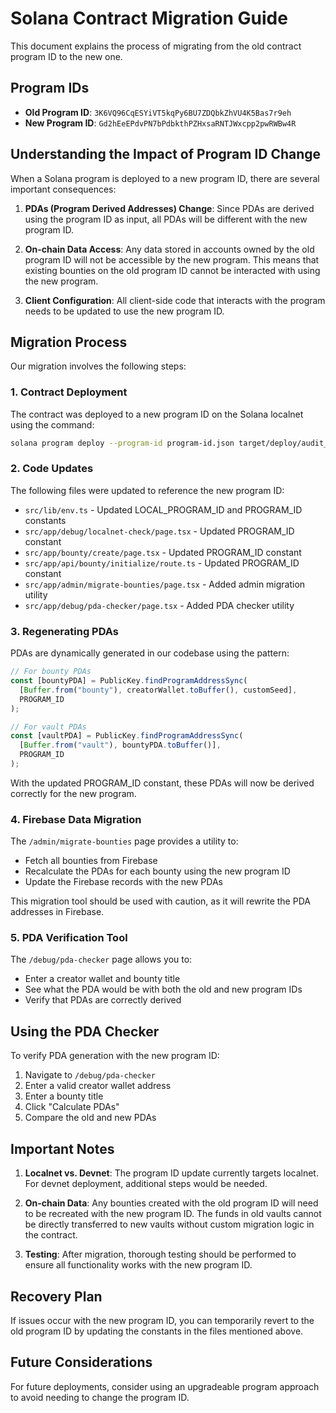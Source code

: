 # Solana Contract Migration Guide

This document explains the process of migrating from the old contract program ID to the new one.

## Program IDs

- **Old Program ID**: `3K6VQ96CqESYiVT5kqPy6BU7ZDQbkZhVU4K5Bas7r9eh`
- **New Program ID**: `Gd2hEeEPdvPN7bPdbkthPZHxsaRNTJWxcpp2pwRWBw4R`

## Understanding the Impact of Program ID Change

When a Solana program is deployed to a new program ID, there are several important consequences:

1. **PDAs (Program Derived Addresses) Change**: Since PDAs are derived using the program ID as input, all PDAs will be different with the new program ID.

2. **On-chain Data Access**: Any data stored in accounts owned by the old program ID will not be accessible by the new program. This means that existing bounties on the old program ID cannot be interacted with using the new program.

3. **Client Configuration**: All client-side code that interacts with the program needs to be updated to use the new program ID.

## Migration Process

Our migration involves the following steps:

### 1. Contract Deployment

The contract was deployed to a new program ID on the Solana localnet using the command:

```bash
solana program deploy --program-id program-id.json target/deploy/audit_bounty.so
```

### 2. Code Updates

The following files were updated to reference the new program ID:

- `src/lib/env.ts` - Updated LOCAL_PROGRAM_ID and PROGRAM_ID constants
- `src/app/debug/localnet-check/page.tsx` - Updated PROGRAM_ID constant
- `src/app/bounty/create/page.tsx` - Updated PROGRAM_ID constant
- `src/app/api/bounty/initialize/route.ts` - Updated PROGRAM_ID constant
- `src/app/admin/migrate-bounties/page.tsx` - Added admin migration utility
- `src/app/debug/pda-checker/page.tsx` - Added PDA checker utility

### 3. Regenerating PDAs

PDAs are dynamically generated in our codebase using the pattern:

```typescript
// For bounty PDAs
const [bountyPDA] = PublicKey.findProgramAddressSync(
  [Buffer.from("bounty"), creatorWallet.toBuffer(), customSeed],
  PROGRAM_ID
);

// For vault PDAs
const [vaultPDA] = PublicKey.findProgramAddressSync(
  [Buffer.from("vault"), bountyPDA.toBuffer()],
  PROGRAM_ID
);
```

With the updated PROGRAM_ID constant, these PDAs will now be derived correctly for the new program.

### 4. Firebase Data Migration

The `/admin/migrate-bounties` page provides a utility to:

- Fetch all bounties from Firebase
- Recalculate the PDAs for each bounty using the new program ID
- Update the Firebase records with the new PDAs

This migration tool should be used with caution, as it will rewrite the PDA addresses in Firebase.

### 5. PDA Verification Tool

The `/debug/pda-checker` page allows you to:

- Enter a creator wallet and bounty title
- See what the PDA would be with both the old and new program IDs
- Verify that PDAs are correctly derived

## Using the PDA Checker

To verify PDA generation with the new program ID:

1. Navigate to `/debug/pda-checker`
2. Enter a valid creator wallet address
3. Enter a bounty title
4. Click "Calculate PDAs"
5. Compare the old and new PDAs

## Important Notes

1. **Localnet vs. Devnet**: The program ID update currently targets localnet. For devnet deployment, additional steps would be needed.

2. **On-chain Data**: Any bounties created with the old program ID will need to be recreated with the new program ID. The funds in old vaults cannot be directly transferred to new vaults without custom migration logic in the contract.

3. **Testing**: After migration, thorough testing should be performed to ensure all functionality works with the new program ID.

## Recovery Plan

If issues occur with the new program ID, you can temporarily revert to the old program ID by updating the constants in the files mentioned above.

## Future Considerations

For future deployments, consider using an upgradeable program approach to avoid needing to change the program ID. 